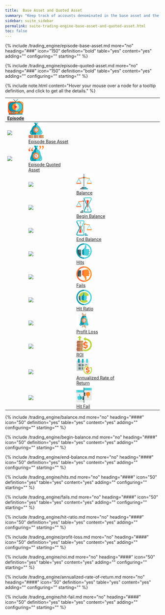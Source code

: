 ```yaml
---
title:  Base Asset and Quoted Asset
summary: "Keep track of accounts denominated in the base asset and the quoted asset. On this page: Balance, Begin Balance, End Balance, Hits, Fails, Hit Ratio, Profit Loss, ROI, Annualized Rate of Return, Hit Fail."
sidebar: suite_sidebar
permalink: suite-trading-engine-base-asset-and-quoted-asset.html
toc: false
---
```


{% include /trading_engine/episode-base-asset.md more="no" heading="###" icon="150" definition="bold" table="yes" content="yes" adding="" configuring="" starting="" %}

{% include /trading_engine/episode-quoted-asset.md more="no" heading="###" icon="150" definition="bold" table="yes" content="yes" adding="" configuring="" starting="" %}

{% include note.html content="Hover your mouse over a node for a tooltip definition, and click to get all the details." %}

<table class='hierarchyTable'><thead><tr><th><a href='#episode' data-toggle='tooltip' data-original-title='{{site.data.trading_engine.episode}}'><img src='images/icons/nodes/png50/episode.png' /><br />Episode</a></th><th></th><th></th><th></th><th></th><th></th><th></th><th></th><th></th><th></th></tr></thead><tbody>
<tr><td><img src='images/icons/various/png/tree-connector-fork.png' /></td><td><a href='#episode-base-asset' data-toggle='tooltip' data-original-title='{{site.data.trading_engine.episode_base_asset}}'><img src='images/icons/nodes/png50/episode-base-asset.png' /><br />Episode Base Asset</a></td><td></td><td></td><td></td><td></td><td></td><td></td><td></td><td></td></tr>
<tr><td><img src='images/icons/various/png/tree-connector-elbow.png' /></td><td><a href='#episode-quoted-asset' data-toggle='tooltip' data-original-title='{{site.data.trading_engine.episode_quoted_asset}}'><img src='images/icons/nodes/png50/episode-quoted-asset.png' /><br />Episode Quoted Asset</a></td><td></td><td></td><td></td><td></td><td></td><td></td><td></td><td></td></tr>
<tr><td></td><td><img src='images/icons/various/png/tree-connector-fork.png' /></td><td><a href='#balance' data-toggle='tooltip' data-original-title='{{site.data.trading_engine.balance}}'><img src='images/icons/nodes/png50/balance.png' /><br />Balance</a></td><td></td><td></td><td></td><td></td><td></td><td></td><td></td></tr>
<tr><td></td><td><img src='images/icons/various/png/tree-connector-fork.png' /></td><td><a href='#begin-balance' data-toggle='tooltip' data-original-title='{{site.data.trading_engine.begin_balance}}'><img src='images/icons/nodes/png50/begin-balance.png' /><br />Begin Balance</a></td><td></td><td></td><td></td><td></td><td></td><td></td><td></td></tr>
<tr><td></td><td><img src='images/icons/various/png/tree-connector-fork.png' /></td><td><a href='#end-balance' data-toggle='tooltip' data-original-title='{{site.data.trading_engine.end_balance}}'><img src='images/icons/nodes/png50/end-balance.png' /><br />End Balance</a></td><td></td><td></td><td></td><td></td><td></td><td></td><td></td></tr>
<tr><td></td><td><img src='images/icons/various/png/tree-connector-fork.png' /></td><td><a href='#hits' data-toggle='tooltip' data-original-title='{{site.data.trading_engine.hits}}'><img src='images/icons/nodes/png50/hits.png' /><br />Hits</a></td><td></td><td></td><td></td><td></td><td></td><td></td><td></td></tr>
<tr><td></td><td><img src='images/icons/various/png/tree-connector-fork.png' /></td><td><a href='#fails' data-toggle='tooltip' data-original-title='{{site.data.trading_engine.fails}}'><img src='images/icons/nodes/png50/fails.png' /><br />Fails</a></td><td></td><td></td><td></td><td></td><td></td><td></td><td></td></tr>
<tr><td></td><td><img src='images/icons/various/png/tree-connector-fork.png' /></td><td><a href='#hit-ratio' data-toggle='tooltip' data-original-title='{{site.data.trading_engine.hit_ratio}}'><img src='images/icons/nodes/png50/hit-ratio.png' /><br />Hit Ratio</a></td><td></td><td></td><td></td><td></td><td></td><td></td><td></td></tr>
<tr><td></td><td><img src='images/icons/various/png/tree-connector-fork.png' /></td><td><a href='#profit-loss' data-toggle='tooltip' data-original-title='{{site.data.trading_engine.profit_loss}}'><img src='images/icons/nodes/png50/profit-loss.png' /><br />Profit Loss</a></td><td></td><td></td><td></td><td></td><td></td><td></td><td></td></tr>
<tr><td></td><td><img src='images/icons/various/png/tree-connector-fork.png' /></td><td><a href='#roi' data-toggle='tooltip' data-original-title='{{site.data.trading_engine.roi}}'><img src='images/icons/nodes/png50/roi.png' /><br />ROI</a></td><td></td><td></td><td></td><td></td><td></td><td></td><td></td></tr>
<tr><td></td><td><img src='images/icons/various/png/tree-connector-fork.png' /></td><td><a href='#annualized-rate-of-return' data-toggle='tooltip' data-original-title='{{site.data.trading_engine.annualized_rate_of_return}}'><img src='images/icons/nodes/png50/annualized-rate-of-return.png' /><br />Annualized Rate of Return</a></td><td></td><td></td><td></td><td></td><td></td><td></td><td></td></tr>
<tr><td></td><td><img src='images/icons/various/png/tree-connector-elbow.png' /></td><td><a href='#hit-fail' data-toggle='tooltip' data-original-title='{{site.data.trading_engine.hit_fail}}'><img src='images/icons/nodes/png50/hit-fail.png' /><br />Hit Fail</a></td><td></td><td></td><td></td><td></td><td></td><td></td><td></td></tr></tbody></table>


{% include /trading_engine/balance.md more="no" heading="####" icon="50" definition="yes" table="yes" content="yes" adding="" configuring="" starting="" %}

{% include /trading_engine/begin-balance.md more="no" heading="####" icon="50" definition="yes" table="yes" content="yes" adding="" configuring="" starting="" %}

{% include /trading_engine/end-balance.md more="no" heading="####" icon="50" definition="yes" table="yes" content="yes" adding="" configuring="" starting="" %}

{% include /trading_engine/hits.md more="no" heading="####" icon="50" definition="yes" table="yes" content="yes" adding="" configuring="" starting="" %}

{% include /trading_engine/fails.md more="no" heading="####" icon="50" definition="yes" table="yes" content="yes" adding="" configuring="" starting="" %}

{% include /trading_engine/hit-ratio.md more="no" heading="####" icon="50" definition="yes" table="yes" content="yes" adding="" configuring="" starting="" %}

{% include /trading_engine/profit-loss.md more="no" heading="####" icon="50" definition="yes" table="yes" content="yes" adding="" configuring="" starting="" %}

{% include /trading_engine/roi.md more="no" heading="####" icon="50" definition="yes" table="yes" content="yes" adding="" configuring="" starting="" %}

{% include /trading_engine/annualized-rate-of-return.md more="no" heading="####" icon="50" definition="yes" table="yes" content="yes" adding="" configuring="" starting="" %}

{% include /trading_engine/hit-fail.md more="no" heading="####" icon="50" definition="yes" table="yes" content="yes" adding="" configuring="" starting="" %}

